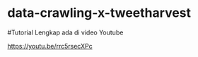 ﻿# data-crawling-x-tweetharvest

#Tutorial Lengkap ada di video Youtube

https://youtu.be/rrc5rsecXPc

